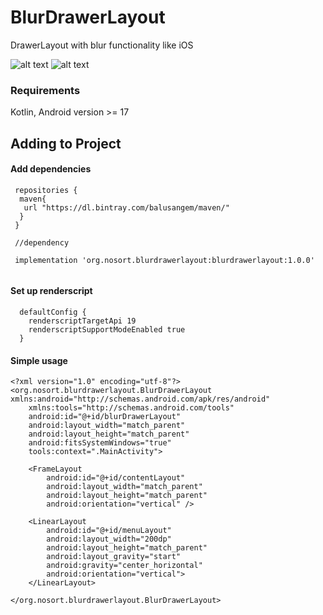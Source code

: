 # BlurDrawerLayout
DrawerLayout with blur functionality like iOS
 
![alt text](https://github.com/BALUSANGEM/BlurDrawerLayout/blob/master/BlurScreenShot1.png)
![alt text](https://github.com/BALUSANGEM/BlurDrawerLayout/blob/master/BlurScreenshot2.png)
### Requirements
Kotlin, Android version >= 17

## Adding to Project


#### Add dependencies

```
 repositories {
  maven{
   url "https://dl.bintray.com/balusangem/maven/"
  }
 }
 
 //dependency
 
 implementation 'org.nosort.blurdrawerlayout:blurdrawerlayout:1.0.0'
 
```

#### Set up renderscript

```
  defaultConfig {
    renderscriptTargetApi 19
    renderscriptSupportModeEnabled true
  }
```


#### Simple usage

```
<?xml version="1.0" encoding="utf-8"?>
<org.nosort.blurdrawerlayout.BlurDrawerLayout xmlns:android="http://schemas.android.com/apk/res/android"
    xmlns:tools="http://schemas.android.com/tools"
    android:id="@+id/blurDrawerLayout"
    android:layout_width="match_parent"
    android:layout_height="match_parent"
    android:fitsSystemWindows="true"
    tools:context=".MainActivity">

    <FrameLayout
        android:id="@+id/contentLayout"
        android:layout_width="match_parent"
        android:layout_height="match_parent"
        android:orientation="vertical" />

    <LinearLayout
        android:id="@+id/menuLayout"
        android:layout_width="200dp"
        android:layout_height="match_parent"
        android:layout_gravity="start"
        android:gravity="center_horizontal"
        android:orientation="vertical">
    </LinearLayout>

</org.nosort.blurdrawerlayout.BlurDrawerLayout>
```
